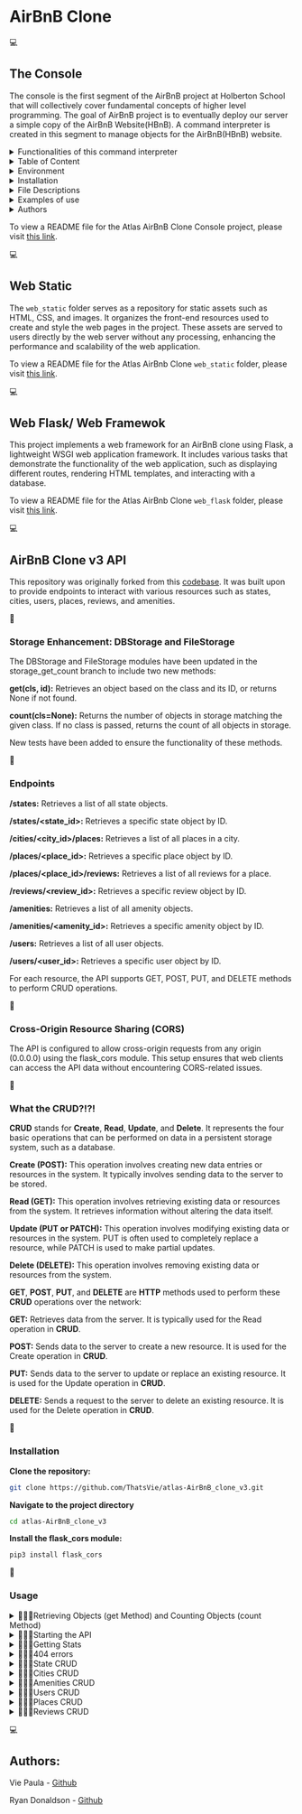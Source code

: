 # AirBnB Clone 

💻
## The Console
The console is the first segment of the AirBnB project at Holberton School that will collectively cover fundamental concepts of higher level programming. The goal of AirBnB project is to eventually deploy our server a simple copy of the AirBnB Website(HBnB). A command interpreter is created in this segment to manage objects for the AirBnB(HBnB) website.

<details>
<summary>Functionalities of this command interpreter</summary>
<ul>
  <li>Create a new object (ex: a new User or a new Place)</li>
  <li>Retrieve an object from a file, a database etc...</li>
  <li>Do operations on objects (count, compute stats, etc...)</li>
  <li>Update attributes of an object</li>
  <li>Destroy an object</li>
</ul>
</details>
    
<details>
<summary>Table of Content</summary>
<ul>
  <li><a href="#environment">Environment</a></li>
  <li><a href="#installation">Installation</a></li>
  <li><a href="#file-descriptions">File Descriptions</a></li>
  <li><a href="#usage">Usage</a></li>
  <li><a href="#examples-of-use">Examples of use</a></li>
  <li><a href="#bugs">Bugs</a></li>
  <li><a href="#authors">Authors</a></li>
  <li><a href="#license">License</a></li>
</ul>
</details>

<details>
<summary> Environment</summary>
<ul>
  <li>This project is interpreted/tested on Ubuntu 14.04 LTS using python3 (version 3.4.3) </li>
</ul>
</details>

<details>
<summary>Installation</summary>
<ul>
  <li>Clone this repository: `git clone "https://github.com/alexaorrico/AirBnB_clone.git"`</li>
  <li>Access AirBnb directory: `cd AirBnB_clone`</li>
  <li>Run hbnb(interactively): `./console` and enter command</li>
  <li>Run hbnb(non-interactively): `echo "<command>" | ./console.py`</li>
</ul>
</details>

<details>
<summary>File Descriptions</summary>
<ul>
  <li>[console.py](console.py) - the console contains the entry point of the command interpreter.</li>
  <li>List of commands this console current supports:</li>
  <li>`EOF` - exits console</li>
  <li>`quit` - exits console</li>
  <li>`<emptyline>` - overwrites default emptyline method and does nothing</li>
  <li>`create` - Creates a new instance of`BaseModel`, saves it (to the JSON file) and prints the id</li>
  <li>`destroy` - Deletes an instance based on the class name and id (save the change into the JSON file).</li>
  <li>`show` - Prints the string representation of an instance based on the class name and id.</li>
  <li>`all` - Prints all string representation of all instances based or not on the class name.</li>
  <li>`update` - Updates an instance based on the class name and id by adding or updating attribute (save the change into the JSON file).</li>
</ul>

#### `models/` directory contains classes used for this project:
<ul>
  <li>[base_model.py](/models/base_model.py) - The BaseModel class from which future classes will be derived</li>
  <li>`def __init__(self, *args, **kwargs)` - Initialization of the base model</li>
  <li>`def __str__(self)` - String representation of the BaseModel class</li>
  <li>`def save(self)` - Updates the attribute `updated_at` with the current datetime</li>
  <li>`def to_dict(self)` - returns a dictionary containing all keys/values of the instance</li>
</ul>

Classes inherited from Base Model:
<ul>
  <li>[amenity.py](/models/amenity.py)</li>
  <li>[city.py](/models/city.py)</li>
  <li>[place.py](/models/place.py)</li>
  <li>[review.py](/models/review.py)</li>
  <li>[state.py](/models/state.py)</li>
  <li>[user.py](/models/user.py)</li>
</ul>

#### `/models/engine` directory contains File Storage class that handles JASON serialization and deserialization :
<ul>
  <li>[file_storage.py](/models/engine/file_storage.py) - serializes instances to a JSON file & deserializes back to instances</li>
  <li>`def all(self)` - returns the dictionary __objects</li>
  <li>`def new(self, obj)` - sets in __objects the obj with key <obj class name>.id</li>
  <li>`def save(self)` - serializes __objects to the JSON file (path: __file_path)</li>
  <li>` def reload(self)` - deserializes the JSON file to __objects</li>
</ul>

#### `/tests` directory contains all unit test cases for this project:
<ul>
  <li>[/test_models/test_base_model.py](/tests/test_models/test_base_model.py) - Contains the TestBaseModel and TestBaseModelDocs classes</li>
  <li>TestBaseModelDocs class:</li>
  <li>`def setUpClass(cls)`- Set up for the doc tests</li>
  <li>`def test_pep8_conformance_base_model(self)` - Test that models/base_model.py conforms to PEP8</li>
  <li>`def test_pep8_conformance_test_base_model(self)` - Test that tests/test_models/test_base_model.py conforms to PEP8</li>
  <li>`def test_bm_module_docstring(self)` - Test for the base_model.py module docstring</li>
  <li>`def test_bm_class_docstring(self)` - Test for the BaseModel class docstring</li>
  <li>`def test_bm_func_docstrings(self)` - Test for the presence of docstrings in BaseModel methods</li>

TestBaseModel class:
<ul>
  <li>`def test_is_base_model(self)` - Test that the instantiation of a BaseModel works</li>
  <li>`def test_created_at_instantiation(self)` - Test created_at is a pub. instance attribute of type datetime</li>
  <li>`def test_updated_at_instantiation(self)` - Test updated_at is a pub. instance attribute of type datetime</li>
  <li>`def test_diff_datetime_objs(self)` - Test that two BaseModel instances have different datetime objects</li>
</ul>

[/test_models/test_amenity.py](/tests/test_models/test_amenity.py) - Contains the TestAmenityDocs class:
<ul>
  <li>`def setUpClass(cls)` - Set up for the doc tests</li>
  <li>`def test_pep8_conformance_amenity(self)` - Test that models/amenity.py conforms to PEP8</li>
  <li>`def test_pep8_conformance_test_amenity(self)` - Test that tests/test_models/test_amenity.py conforms to PEP8</li>
  <li>`def test_amenity_module_docstring(self)` - Test for the amenity.py module docstring</li>
  <li>`def test_amenity_class_docstring(self)` - Test for the Amenity class docstring</li>
</ul>

[/test_models/test_city.py](/tests/test_models/test_city.py) - Contains the TestCityDocs class:
<ul>
  <li>`def setUpClass(cls)` - Set up for the doc tests</li>
  <li>`def test_pep8_conformance_city(self)` - Test that models/city.py conforms to PEP8</li>
  <li>`def test_pep8_conformance_test_city(self)` - Test that tests/test_models/test_city.py conforms to PEP8</li>
  <li>`def test_city_module_docstring(self)` - Test for the city.py module docstring</li>
  <li>`def test_city_class_docstring(self)` - Test for the City class docstring</li>
</ul>

[/test_models/test_file_storage.py](/tests/test_models/test_file_storage.py) - Contains the TestFileStorageDocs class:
<ul>
  <li>`def setUpClass(cls)` - Set up for the doc tests</li>
  <li>`def test_pep8_conformance_file_storage(self)` - Test that models/file_storage.py conforms to PEP8</li>
  <li>`def test_pep8_conformance_test_file_storage(self)` - Test that tests/test_models/test_file_storage.py conforms to PEP8</li>
  <li>`def test_file_storage_module_docstring(self)` - Test for the file_storage.py module docstring</li>
  <li>`def test_file_storage_class_docstring(self)` - Test for the FileStorage class docstring</li>
</ul>

[/test_models/test_place.py](/tests/test_models/test_place.py) - Contains the TestPlaceDoc class:
<ul>
  <li>`def setUpClass(cls)` - Set up for the doc tests</li>
  <li>`def test_pep8_conformance_place(self)` - Test that models/place.py conforms to PEP8.</li>
  <li>`def test_pep8_conformance_test_place(self)` - Test that tests/test_models/test_place.py conforms to PEP8.</li>
  <li>`def test_place_module_docstring(self)` - Test for the place.py module docstring</li>
  <li>`def test_place_class_docstring(self)` - Test for the Place class docstring</li>
</ul>

[/test_models/test_review.py](/tests/test_models/test_review.py) - Contains the TestReviewDocs class:
<ul>
  <li>`def setUpClass(cls)` - Set up for the doc tests</li>
  <li>`def test_pep8_conformance_review(self)` - Test that models/review.py conforms to PEP8</li>
  <li>`def test_pep8_conformance_test_review(self)` - Test that tests/test_models/test_review.py conforms to PEP8</li>
  <li>`def test_review_module_docstring(self)` - Test for the review.py module docstring</li>
  <li>`def test_review_class_docstring(self)` - Test for the Review class docstring</li>
</ul>

[/test_models/state.py](/tests/test_models/test_state.py) - Contains the TestStateDocs class:
<ul>
  <li>`def setUpClass(cls)` - Set up for the doc tests</li>
  <li>`def test_pep8_conformance_state(self)` - Test that models/state.py conforms to PEP8</li>
  <li>`def test_pep8_conformance_test_state(self)` - Test that tests/test_models/test_state.py conforms to PEP8</li>
  <li>`def test_state_module_docstring(self)` - Test for the state.py module docstring</li>
  <li>`def test_state_class_docstring(self)` - Test for the State class docstring</li>
</ul>

[/test_models/user.py](/tests/test_models/test_user.py) - Contains the TestUserDocs class:
<ul>
  <li>`def setUpClass(cls)` - Set up for the doc tests</li>
  <li>`def test_pep8_conformance_user(self)` - Test that models/user.py conforms to PEP8</li>
  <li>`def test_pep8_conformance_test_user(self)` - Test that tests/test_models/test_user.py conforms to PEP8</li>
  <li>`def test_user_module_docstring(self)` - Test for the user.py module docstring</li>
  <li>`def test_user_class_docstring(self)` - Test for the User class docstring</li>
</ul>


</details>

<details>
<summary>Examples of use</summary>

```
vagrantAirBnB_clone$./console.py
(hbnb) help

Documented commands (type help <topic>):
========================================
EOF  all  create  destroy  help  quit  show  update

(hbnb) all MyModel
** class doesn't exist **
(hbnb) create BaseModel
7da56403-cc45-4f1c-ad32-bfafeb2bb050
(hbnb) all BaseModel
[[BaseModel] (7da56403-cc45-4f1c-ad32-bfafeb2bb050) {'updated_at': datetime.datetime(2017, 9, 28, 9, 50, 46, 772167), 'id': '7da56403-cc45-4f1c-ad32-bfafeb2bb050', 'created_at': datetime.datetime(2017, 9, 28, 9, 50, 46, 772123)}]
(hbnb) show BaseModel 7da56403-cc45-4f1c-ad32-bfafeb2bb050
[BaseModel] (7da56403-cc45-4f1c-ad32-bfafeb2bb050) {'updated_at': datetime.datetime(2017, 9, 28, 9, 50, 46, 772167), 'id': '7da56403-cc45-4f1c-ad32-bfafeb2bb050', 'created_at': datetime.datetime(2017, 9, 28, 9, 50, 46, 772123)}
(hbnb) destroy BaseModel 7da56403-cc45-4f1c-ad32-bfafeb2bb050
(hbnb) show BaseModel 7da56403-cc45-4f1c-ad32-bfafeb2bb050
** no instance found **
(hbnb) quit
```
</details>

<details>
<summary> Authors</summary>
<li>Alexa Orrico - [Github](https://github.com/alexaorrico) / [Twitter](https://twitter.com/alexa_orrico)  </li>
<li>Jennifer Huang - [Github](https://github.com/jhuang10123) / [Twitter](https://twitter.com/earthtojhuang)  </li>
<li>Second part of Airbnb: Joann Vuong</li>
</details>

To view a README file for the Atlas AirBnB Clone Console project, please visit [this link](https://github.com/ThatsVie/atlas-AirBnB_clone/blob/main/README.md).


💻
 ## Web Static

The `web_static` folder serves as a repository for static assets such as HTML, CSS, and images. It organizes the front-end resources used to create and style the web pages in the project. These assets are served to users directly by the web server without any processing, enhancing the performance and scalability of the web application.

To view a README file for the Atlas AirBnb Clone `web_static` folder, please visit [this link](https://github.com/ThatsVie/atlas-AirBnB_clone/blob/main/web_static/README.md).

💻
## Web Flask/ Web Framewok

This project implements a web framework for an AirBnB clone using Flask, a lightweight WSGI web application framework. It includes various tasks that demonstrate the functionality of the web application, such as displaying different routes, rendering HTML templates, and interacting with a database.

To view a README file for the Atlas AirBnb Clone `web_flask` folder, please visit [this link](https://github.com/ThatsVie/atlas-AirBnB_clone_v2/blob/master/web_flask/README.md).

💻
## AirBnB Clone v3 API

This repository was originally forked from this [codebase](https://github.com/alexaorrico/AirBnB_clone_v2). It was built upon to provide endpoints to interact with various resources such as states, cities, users, places, reviews, and amenities.

💫
### Storage Enhancement: DBStorage and FileStorage

The DBStorage and FileStorage modules have been updated in the storage_get_count branch to include two new methods:

**get(cls, id):** Retrieves an object based on the class and its ID, or returns None if not found.

**count(cls=None):** Returns the number of objects in storage matching the given class. If no class is passed, returns the count of all objects in storage.

New tests have been added to ensure the functionality of these methods.

💫
### Endpoints

**/states:** Retrieves a list of all state objects.

**/states/<state_id>:** Retrieves a specific state object by ID.

**/cities/<city_id>/places:** Retrieves a list of all places in a city.

**/places/<place_id>:** Retrieves a specific place object by ID.

**/places/<place_id>/reviews:** Retrieves a list of all reviews for a place.

**/reviews/<review_id>:** Retrieves a specific review object by ID.

**/amenities:** Retrieves a list of all amenity objects.

**/amenities/<amenity_id>:** Retrieves a specific amenity object by ID.

**/users:** Retrieves a list of all user objects.

**/users/<user_id>:** Retrieves a specific user object by ID.

For each resource, the API supports GET, POST, PUT, and DELETE methods to perform CRUD operations.

💫
### Cross-Origin Resource Sharing (CORS)
The API is configured to allow cross-origin requests from any origin (0.0.0.0) using the flask_cors module. This setup ensures that web clients can access the API data without encountering CORS-related issues.

💫
### What the CRUD?!?!
**CRUD** stands for **Create**, **Read**, **Update**, and **Delete**. It represents the four basic operations that can be performed on data in a persistent storage system, such as a database.

**Create (POST):** This operation involves creating new data entries or resources in the system. It typically involves sending data to the server to be stored.

**Read (GET):** This operation involves retrieving existing data or resources from the system. It retrieves information without altering the data itself.

**Update (PUT or PATCH):** This operation involves modifying existing data or resources in the system. PUT is often used to completely replace a resource, while PATCH is used to make partial updates.

**Delete (DELETE):** This operation involves removing existing data or resources from the system.

**GET**, **POST**, **PUT**, and **DELETE** are **HTTP** methods used to perform these **CRUD** operations over the network:

**GET:** Retrieves data from the server. It is typically used for the Read operation in **CRUD**.

**POST:** Sends data to the server to create a new resource. It is used for the Create operation in **CRUD**.

**PUT:** Sends data to the server to update or replace an existing resource. It is used for the Update operation in **CRUD**.

**DELETE:** Sends a request to the server to delete an existing resource. It is used for the Delete operation in **CRUD**.

💫
### Installation

**Clone the repository:**
```bash
git clone https://github.com/ThatsVie/atlas-AirBnB_clone_v3.git
```
**Navigate to the project directory**
```bash
cd atlas-AirBnB_clone_v3
```
**Install the flask_cors module:**
```bash
pip3 install flask_cors
```
💫
### Usage

<details>
<summary>
🌻🌻🌻Retrieving Objects (get Method) and Counting Objects (count Method) </summary>
<ul>
  <li>
    
Input this command:

```bash
cat test_get_count.py
```

The command cat test_get_count.py is used to display the contents of the file named test_get_count.py.
![Screenshot 2024-03-18 155039](https://github.com/ThatsVie/atlas-AirBnB_clone_v3/assets/143755961/14959e0c-c94b-43ea-bccf-efc9460cfecb)

Input this command:

```bash
HBNB_MYSQL_USER=hbnb_dev HBNB_MYSQL_PWD=hbnb_dev_pwd HBNB_MYSQL_HOST=localhost HBNB_MYSQL_DB=hbnb_dev_db HBNB_TYPE_STORAGE=db ./test_get_count.py
```
This command sets environment variables for MySQL connection parameters (HBNB_MYSQL_USER, HBNB_MYSQL_PWD, HBNB_MYSQL_HOST, HBNB_MYSQL_DB) and the storage type (HBNB_TYPE_STORAGE). Then, it executes the Python script test_get_count.py.

![Screenshot 2024-03-18 155447](https://github.com/ThatsVie/atlas-AirBnB_clone_v3/assets/143755961/870992bd-3496-43d3-a900-a354c6b6d222)

Input this command:

```bash
./test_get_count.py
```

This command executes the Python script named test_get_count.py in the current directory.

![Screenshot 2024-03-18 155722](https://github.com/ThatsVie/atlas-AirBnB_clone_v3/assets/143755961/33f6ebc4-a9d3-434b-8c56-ad31ad713e4a)

</ul> </li> </details>


<details>
<summary>
🌻🌻🌻Starting the API
</summary>
  <ul></li>
    
Input this command:
```bash
HBNB_MYSQL_USER=hbnb_dev HBNB_MYSQL_PWD=hbnb_dev_pwd HBNB_MYSQL_HOST=localhost HBNB_MYSQL_DB=hbnb_dev_db HBNB_TYPE_STORAGE=db HBNB_API_HOST=0.0.0.0 HBNB_API_PORT=5000 python3 -m api.v1.app
```
This command initializes environment variables for MySQL configuration, storage type, API host, and port, then runs the API server using Python 3.

![Screenshot 2024-03-18 160252](https://github.com/ThatsVie/atlas-AirBnB_clone_v3/assets/143755961/e1bd81a7-04be-434a-9d5a-548266ae664a)

In another terminal input this command:
```bash
curl -X GET http://0.0.0.0:5000/api/v1/status
```
This command sends a **GET** request to the specified URL (http://0.0.0.0:5000/api/v1/status) to retrieve the status of the API.

![Screenshot 2024-03-18 160933](https://github.com/ThatsVie/atlas-AirBnB_clone_v3/assets/143755961/7243b816-3017-42cc-beb8-2ea01fb825bc)

Next, input this command:
```bash
curl -X GET -s http://0.0.0.0:5000/api/v1/status -vvv 2>&1 | grep Content-Type
```
This command sends a **GET** request to the URL http://0.0.0.0:5000/api/v1/status with verbose output enabled (-vvv) while suppressing the progress meter (-s). It then redirects the standard error stream (2>&1) to the standard output stream. Finally, it filters the output to display lines containing "Content-Type" using the grep command.

![Screenshot 2024-03-18 161236](https://github.com/ThatsVie/atlas-AirBnB_clone_v3/assets/143755961/7b3b8c22-476d-440e-a178-22fb2a432692)

</ul> </li> </details>

<details>
<summary>
🌻🌻🌻Getting Stats  </summary>
<ul>
  <li>
    
**Note: For this to work the API needs to be running.**

In your terminal input this command:
```bash
curl -X GET http://0.0.0.0:5000/api/v1/stats
```
This command sends a **GET** request to the specified URL http://0.0.0.0:5000/api/v1/stats. It is querying an API endpoint to retrieve statistics about the number of each type of object. The response will contain a JSON object with the counts of various object types such as amenities, cities, places, reviews, states, and users.

![Screenshot 2024-03-18 164441](https://github.com/ThatsVie/atlas-AirBnB_clone_v3/assets/143755961/92765fc0-f35a-4d4d-8f00-593b96591e94)


Now, in your browser:
```bash
http://localhost:5000/api/v1/stats
```
![Screenshot 2024-03-18 164607](https://github.com/ThatsVie/atlas-AirBnB_clone_v3/assets/143755961/3b0cc174-5da5-4c4f-9698-5fe0acdb98e8)

</ul> </li> </details>

<details>
<summary>🌻🌻🌻404 errors  </summary>
<ul>
  <li>

**Note: Ensure the API is running**

This task ensures that when clients access invalid endpoints in the API, they receive a clear and standardized JSON response indicating that the requested resource was not found.

In your terminal input this command
```bash
curl -X GET http://0.0.0.0:5000/api/v1/nop
```

This command sends a **GET** request to http://0.0.0.0:5000/api/v1/nop, attempting to retrieve data from the specified URL.
![Screenshot 2024-03-18 170823](https://github.com/ThatsVie/atlas-AirBnB_clone_v3/assets/143755961/871248f0-ddf9-43ee-8fa7-7ca59ba7031a)

Then, input this command
```bash
curl -X GET http://0.0.0.0:5000/api/v1/nop -vvv
```
This command sends a verbose GET request to http://0.0.0.0:5000/api/v1/nop, providing detailed output about the request and response communication.

![Screenshot 2024-03-18 170844](https://github.com/ThatsVie/atlas-AirBnB_clone_v3/assets/143755961/c200ec65-5028-4353-a23c-7b42f84e3279)

Now, in your browser:
```bash
http://localhost:5000/api/v1/nop
```
![Screenshot 2024-03-18 170706](https://github.com/ThatsVie/atlas-AirBnB_clone_v3/assets/143755961/79c60134-4dd9-42dd-878a-3a15a49012d5)

</ul> </li> </details>

<details>
<summary>
🌻🌻🌻State CRUD   </summary>
<ul>
  <li>

**Ensure the API server is still running**
Input this command in your terminal
```bash
curl -X GET http://0.0.0.0:5000/api/v1/states/
```

This command retrieves a list of all State objects from the API.

![Screenshot 2024-03-18 171651](https://github.com/ThatsVie/atlas-AirBnB_clone_v3/assets/143755961/7b028171-a828-481a-98dd-da5cb339b237)


Now in your browser:
```bash
http://localhost:5000/api/v1/states/
```

![Screenshot 2024-03-18 171812](https://github.com/ThatsVie/atlas-AirBnB_clone_v3/assets/143755961/46275bea-8ada-42e8-a47e-8a06f4fccfd2)


Next, in the terminal input this command:
```bash
curl -X GET http://0.0.0.0:5000/api/v1/states/bbee73a7-2f71-47e6-938a-2d9e932d4ff9
```

This command retrieves a specific State object with the ID "bbee73a7-2f71-47e6-938a-2d9e932d4ff9" from the API.

![Screenshot 2024-03-18 172110](https://github.com/ThatsVie/atlas-AirBnB_clone_v3/assets/143755961/943d4a6f-ae5d-4cde-ad56-ce721c49b460)

In your browser:
```
http://localhost:5000/api/v1/states/bbee73a7-2f71-47e6-938a-2d9e932d4ff9
```

![Screenshot 2024-03-18 172323](https://github.com/ThatsVie/atlas-AirBnB_clone_v3/assets/143755961/fa91b52a-4d04-4765-a376-b9b035d637e2)

Next, in your terminal input this command

```bash
curl -X POST http://0.0.0.0:5000/api/v1/states/ -H "Content-Type: application/json" -d '{"name": "California"}' -vvv
```
This command sends a **POST** request to create a new State object with the name "California" to the specified API endpoint. The request body is in JSON format, containing the name of the State. The -vvv flag is for verbose output, providing detailed information about the request and response.

![Screenshot 2024-03-18 172632](https://github.com/ThatsVie/atlas-AirBnB_clone_v3/assets/143755961/407f72c4-ac27-4dbc-9642-ee709521d547)

Next, in your terminal input this command
```
curl -X PUT http://0.0.0.0:5000/api/v1/states/bbee73a7-2f71-47e6-938a-2d9e932d4ff9 -H "Content-Type: application/json" -d '{"name": "Mississippi is so cool"}'
```
This command is sending a **PUT** request to the endpoint http://0.0.0.0:5000/api/v1/states/bbee73a7-2f71-47e6-938a-2d9e932d4ff9 with the data {"name": "Mississippi is so cool"} in JSON format and specifying the header Content-Type: application/json. It's intended to update the name of the State object with the specified ID (bbee73a7-2f71-47e6-938a-2d9e932d4ff9) to "Mississippi is so cool".

![Screenshot 2024-03-18 173318](https://github.com/ThatsVie/atlas-AirBnB_clone_v3/assets/143755961/c71682f4-0bc5-4b61-be06-7238e6c6c240)

In your browser:
```bash
http://localhost:5000/api/v1/states/bbee73a7-2f71-47e6-938a-2d9e932d4ff9
```

![Screenshot 2024-03-18 173453](https://github.com/ThatsVie/atlas-AirBnB_clone_v3/assets/143755961/e51ff67a-b131-478c-9270-df9a8ef4c4a2)

Mississippi is so cool now!( And always, obvs!)

**Important Note about DELETE:
Currently, although the DELETE function for State exists, there are constraints related to the state_id column in the cities table. This constraint prevents the deletion of State objects if associated City objects still reference them. As a result, attempting to use the DELETE function for State while associated City objects still exist triggers an error. You must delete all associated Cities before deleting the State**

</ul> </li> </details>

<details>
<summary>
🌻🌻🌻Cities CRUD   </summary>
<ul>
  <li>

**Ensure the API server is still running**

Input this command in your terminal
```bash
curl -X GET http://0.0.0.0:5000/api/v1/states/not_an_id/cities/
```
The command curl -X GET http://0.0.0.0:5000/api/v1/states/not_an_id/cities/ sends a **GET** request to the specified URL, which is the endpoint for retrieving the list of cities associated with a particular state. However, in this case, the not_an_id part in the URL represents that the provided state_id is not a valid ID for any state object in the system. Therefore, the request will lresult in a 404 error indicating that the state with the provided ID was not found.

![image](https://github.com/ThatsVie/atlas-AirBnB_clone_v3/assets/143755961/c5d9fb34-6cf4-46b2-82d7-f5c521964363)

In your browser:
```bash
http://localhost:5000/api/v1/states/not_an_id/cities/
```
![image](https://github.com/ThatsVie/atlas-AirBnB_clone_v3/assets/143755961/4752f391-a60a-4989-91b3-2f912010d86e)

Next, input this command in your terminal
```bash
curl -X GET http://0.0.0.0:5000/api/v1/states/2b9a4627-8a9e-4f32-a752-9a84fa7f4efd/cities
```
The command curl -X GET http://0.0.0.0:5000/api/v1/states/2b9a4627-8a9e-4f32-a752-9a84fa7f4efd/cities sends a **GET** request to the specified URL, which is the endpoint for retrieving the list of cities associated with the state identified by the UUID 2b9a4627-8a9e-4f32-a752-9a84fa7f4efd. This command fetches all cities that belong to the state with the provided ID.

![image](https://github.com/ThatsVie/atlas-AirBnB_clone_v3/assets/143755961/0a3203d7-c312-4745-9126-4af9366492ba)

In your browser:
```bash
http://localhost:5000/api/v1/states/2b9a4627-8a9e-4f32-a752-9a84fa7f4efd/cities
```
![image](https://github.com/ThatsVie/atlas-AirBnB_clone_v3/assets/143755961/4ece7f3f-2405-42cf-8873-3bb55d40eb3a)

Next, input this command in your terminal:
```bash
curl -X GET http://0.0.0.0:5000/api/v1/cities/1da255c0-f023-4779-8134-2b1b40f87683
```
The command curl -X GET http://0.0.0.0:5000/api/v1/cities/1da255c0-f023-4779-8134-2b1b40f87683 sends a **GET** request to the specified URL, which is the endpoint for retrieving information about a specific city. The UUID 1da255c0-f023-4779-8134-2b1b40f87683 in the URL identifies the city whose information is being requested.

![image](https://github.com/ThatsVie/atlas-AirBnB_clone_v3/assets/143755961/907c843d-d311-4539-abe5-eeda86eeba58)

In your browser:
```bash
http://localhost:5000/api/v1/cities/1da255c0-f023-4779-8134-2b1b40f87683
```

![image](https://github.com/ThatsVie/atlas-AirBnB_clone_v3/assets/143755961/fec5632a-c160-4b12-bc71-13de8082679f)

Next, input this command in your terminal:
```
curl -X POST http://0.0.0.0:5000/api/v1/states/2b9a4627-8a9e-4f32-a752-9a84fa7f4efd/cities -H "Content-Type: application/json" -d '{"name": "Alexandria"}' -vvv
```
This command CREATES city named "Alexandria" associated with the state identified by the UUID 2b9a4627-8a9e-4f32-a752-9a84fa7f4efd.

![image](https://github.com/ThatsVie/atlas-AirBnB_clone_v3/assets/143755961/38858ba6-5d7c-4f71-b737-1a16f8caa78e)

In your browser:
```bash
http://localhost:5000/api/v1/states/2b9a4627-8a9e-4f32-a752-9a84fa7f4efd/cities
```

![image](https://github.com/ThatsVie/atlas-AirBnB_clone_v3/assets/143755961/edb08564-223b-4e68-a8c2-310d45442d77)

Input this command in your terminal:
```bash
curl -X PUT http://0.0.0.0:5000/api/v1/cities/8b871e03-8103-40b0-b609-ad776960468e -H "Content-Type: application/json" -d '{"name": "Bossier City"}'
```
The command curl -X PUT http://0.0.0.0:5000/api/v1/cities/8b871e03-8103-40b0-b609-ad776960468e -H "Content-Type: application/json" -d '{"name": "Bossier City"}' sends an HTTP **PUT** request to update a City object with the ID 8b871e03-8103-40b0-b609-ad776960468e. It specifies that the data being sent is in JSON format and includes the new name "Bossier City" for the city being updated.

![image](https://github.com/ThatsVie/atlas-AirBnB_clone_v3/assets/143755961/9ed96d68-7dea-412d-8102-dcd5b26c0f9c)


Input this command in your terminal:
```bash
curl -X GET http://0.0.0.0:5000/api/v1/cities/8b871e03-8103-40b0-b609-ad776960468e
```
The command curl -X GET http://0.0.0.0:5000/api/v1/cities/8b871e03-8103-40b0-b609-ad776960468e sends an HTTP GET request to retrieve information about the City object with the ID 8b871e03-8103-40b0-b609-ad776960468e from the specified API endpoint.

![image](https://github.com/ThatsVie/atlas-AirBnB_clone_v3/assets/143755961/04bb0e93-cc96-4839-bb38-47bade7b3b7c)

The response confirms that the City object's information has been updated, showing the new name "Bossier City" along with other details such as creation and update timestamps.

In your browser:
```bash
http://localhost:5000/api/v1/cities/8b871e03-8103-40b0-b609-ad776960468e
```

![Screenshot 2024-03-18 194927](https://github.com/ThatsVie/atlas-AirBnB_clone_v3/assets/143755961/dba75d0e-0a6d-4b32-b97c-b13b0be89086)


Input this command in your terminal:
```bash
curl -X DELETE http://0.0.0.0:5000/api/v1/cities/8b871e03-8103-40b0-b609-ad776960468e
```
This command sends an HTTP **DELETE** request to the specified endpoint http://0.0.0.0:5000/api/v1/cities/8b871e03-8103-40b0-b609-ad776960468e, aiming to delete the City object with the ID 8b871e03-8103-40b0-b609-ad776960468e. It requests the server to remove the City resource associated with the provided ID. If successful, the server should respond with an appropriate confirmation or success message, indicating that the deletion was executed.

![image](https://github.com/ThatsVie/atlas-AirBnB_clone_v3/assets/143755961/b8cf1b58-4363-436d-b4d8-bfa9483b32dd)

Input this command in your terminal:
```bash
curl -X GET http://0.0.0.0:5000/api/v1/cities/8b871e03-8103-40b0-b609-ad776960468e
```
This command is used to verify whether the City with the ID 8b871e03-8103-40b0-b609-ad776960468e has been deleted. It sends an HTTP GET request to the specified endpoint http://0.0.0.0:5000/api/v1/cities/8b871e03-8103-40b0-b609-ad776960468e to retrieve information about the City object. If the City has been successfully deleted, the server's response should indicate that the resource is not found.

![image](https://github.com/ThatsVie/atlas-AirBnB_clone_v3/assets/143755961/b81958c1-4ab6-40a9-b8a4-e01b39a10856)


In your browser:
```bash
http://localhost:5000/api/v1/cities/8b871e03-8103-40b0-b609-ad776960468e
```
![image](https://github.com/ThatsVie/atlas-AirBnB_clone_v3/assets/143755961/48a14aa5-6f1f-4e29-9e20-a4fb3c5483ea)

</ul> </li> </details>

<details>
<summary>
🌻🌻🌻Amenities CRUD  </summary>
<ul>
  <li>

**Ensure the API server is still running**

Input this command in your terminal
```bash
curl -X GET http://0.0.0.0:5000/api/v1/amenities/
```
The command curl -X **GET** http://0.0.0.0:5000/api/v1/amenities/ fetches a list of all amenities from the specified API endpoint.

![image](https://github.com/ThatsVie/atlas-AirBnB_clone_v3/assets/143755961/36928225-9cad-4670-81ce-8d170125235c)

In your browser:
```bash
http://localhost:5000/api/v1/amenities/
```

![image](https://github.com/ThatsVie/atlas-AirBnB_clone_v3/assets/143755961/b7706689-a244-4d25-831a-707e7d77443d)

Next, input this command in your terminal:
```bash
curl -X GET http://0.0.0.0:5000/api/v1/amenities/017ec502-e84a-4a0f-92d6-d97e27bb6bdf
```

The command curl -X **GET** http://0.0.0.0:5000/api/v1/amenities/017ec502-e84a-4a0f-92d6-d97e27bb6bdf sends a GET request to the specified API endpoint, aiming to retrieve information about the amenity with the ID 017ec502-e84a-4a0f-92d6-d97e27bb6bdf.

![image](https://github.com/ThatsVie/atlas-AirBnB_clone_v3/assets/143755961/3eb73fa9-a8a0-4f17-97b1-f67d337df377)

In your browser:
```bash
http://localhost:5000/api/v1/amenities/017ec502-e84a-4a0f-92d6-d97e27bb6bdf
```

![image](https://github.com/ThatsVie/atlas-AirBnB_clone_v3/assets/143755961/74768849-0279-4220-94db-8254e74289d4)

Next, input this command in your terminal:

```bash
curl -X POST http://0.0.0.0:5000/api/v1/amenities/ -H "Content-Type: application/json" -d '{"name": "Pugs"}' -vvv
```

This command is making a **POST** request to the endpoint http://0.0.0.0:5000/api/v1/amenities/ with the header Content-Type: application/json and the data {"name": "Pugs"} in JSON format. The -vvv flag is for verbose output, providing detailed information about the request and response. It is intended to create a new amenity with the name "Pugs" in the API.

![image](https://github.com/ThatsVie/atlas-AirBnB_clone_v3/assets/143755961/9ed081ac-aa46-4170-a1b3-c5f626974e04)

In your browser:
```bash
http://localhost:5000/api/v1/amenities/a4efd896-0685-47d3-ab8b-daa06195951a
```

![image](https://github.com/ThatsVie/atlas-AirBnB_clone_v3/assets/143755961/ff09942a-f74d-4d4a-8b92-3e7b984603ca)

Next, input this command in your terminal:
```bash
 curl -X PUT http://0.0.0.0:5000/api/v1/amenities/a4efd896-0685-47d3-ab8b-daa06195951a -H "Content-Type: application/json" -d '{"name": "Pugs are Love"}'
```

This command is sending a **PUT** request to the endpoint http://0.0.0.0:5000/api/v1/amenities/a4efd896-0685-47d3-ab8b-daa06195951a with the header Content-Type: application/json and the data {"name": "Pugs are Love"} in JSON format. It's intended to update the amenity with the ID a4efd896-0685-47d3-ab8b-daa06195951a to have the name "Pugs are Love" in the API.

![image](https://github.com/ThatsVie/atlas-AirBnB_clone_v3/assets/143755961/8efb23bb-fecf-4aea-9663-475e17ebd0d8)

Next, input this command in your terminal:
```bash
curl -X GET http://0.0.0.0:5000/api/v1/amenities/a4efd896-0685-47d3-ab8b-daa06195951a
```


This command is sending a **GET** request to the endpoint http://0.0.0.0:5000/api/v1/amenities/a4efd896-0685-47d3-ab8b-daa06195951a. It is requesting information about the amenity with the ID a4efd896-0685-47d3-ab8b-daa06195951a from the API.

![image](https://github.com/ThatsVie/atlas-AirBnB_clone_v3/assets/143755961/c1334449-52ab-40c8-bf37-24450e03b41f)


In your browser:
```bash
http://localhost:5000/api/v1/amenities/a4efd896-0685-47d3-ab8b-daa06195951a
```

![image](https://github.com/ThatsVie/atlas-AirBnB_clone_v3/assets/143755961/ba423bef-0d91-437f-9a03-90ff990f0967)


Next, input this command in your terminal:
```bash
curl -X DELETE http://0.0.0.0:5000/api/v1/amenities/a4efd896-0685-47d3-ab8b-daa06195951a
```

This command is sending a **DELETE** request to the endpoint http://0.0.0.0:5000/api/v1/amenities/a4efd896-0685-47d3-ab8b-daa06195951a. It is requesting the deletion of the amenity with the ID a4efd896-0685-47d3-ab8b-daa06195951a from the API.


Next, input this command in your terminal:

```bash
curl -X GET http://0.0.0.0:5000/api/v1/amenities/a4efd896-0685-47d3-ab8b-daa06195951a
```

This command is being used to verify the deletion of an amenity. It sends a GET request to the endpoint http://0.0.0.0:5000/api/v1/amenities/a4efd896-0685-47d3-ab8b-daa06195951a to check whether the amenity with the ID a4efd896-0685-47d3-ab8b-daa06195951a has been successfully deleted from the API.

![image](https://github.com/ThatsVie/atlas-AirBnB_clone_v3/assets/143755961/60008fe7-6617-4f14-b133-74e948401201)


In your browser:
```bash
http://localhost:5000/api/v1/amenities/a4efd896-0685-47d3-ab8b-daa06195951a
```
![image](https://github.com/ThatsVie/atlas-AirBnB_clone_v3/assets/143755961/49498c76-ca8f-4ac9-9efb-3357f0f03cc6)


</ul> </li> </details>



<details>
<summary>
🌻🌻🌻Users CRUD  </summary>
<ul>
  <li>

**Ensure the API server is still running**

Input this command in your terminal
```bash
curl -X GET http://0.0.0.0:5000/api/v1/users/
```

This command is sending a **GET** request to the endpoint http://0.0.0.0:5000/api/v1/users/ to retrieve a list of all users from the API.

![image](https://github.com/ThatsVie/atlas-AirBnB_clone_v3/assets/143755961/68a47151-70ba-4656-bf18-bf3187279cb3)


In your browser:
```bash
http://localhost:5000/api/v1/users/
```
![image](https://github.com/ThatsVie/atlas-AirBnB_clone_v3/assets/143755961/a0973b6b-1ad7-4dca-b3c2-b9960c94a7db)

Next, input this command in your terminal:
```bash
curl -X GET http://0.0.0.0:5000/api/v1/users/00a11245-12fa-436e-9ccc-967417f8c30a
```

This command is sending a **GET** request to the endpoint http://0.0.0.0:5000/api/v1/users/00a11245-12fa-436e-9ccc-967417f8c30a to retrieve information about a specific user identified by the UUID 00a11245-12fa-436e-9ccc-967417f8c30a.

![image](https://github.com/ThatsVie/atlas-AirBnB_clone_v3/assets/143755961/626db054-cbdb-45c5-85ff-c513a2531668)

In your browser:
```bash
http://localhost:5000/api/v1/users/00a11245-12fa-436e-9ccc-967417f8c30a
```

![image](https://github.com/ThatsVie/atlas-AirBnB_clone_v3/assets/143755961/1116d966-2090-4d35-924e-d185b4bdcb14)

Next, in your terminal input this command:
```bash
curl -X POST http://0.0.0.0:5000/api/v1/users/ -H "Content-Type: application/json" -d '{"first_name": "Puggy", "last_name": "Wuggy", "email": "puggy@pugsruletheworld.com", "password": "pugsnotdrugs"}' -vvv
```

This command is making a **POST** request to http://0.0.0.0:5000/api/v1/users/ to create a new user. It includes user data such as first name, last name, email, and password in JSON format. The server's response will be displayed with verbose output (-vvv).

![image](https://github.com/ThatsVie/atlas-AirBnB_clone_v3/assets/143755961/e08b27d5-34d7-4f98-a5d3-dbab42b222d6)


In your browser:
```bash
http://localhost:5000/api/v1/users/250ef043-9742-4308-abc1-02726675b103
```

![image](https://github.com/ThatsVie/atlas-AirBnB_clone_v3/assets/143755961/7778558a-0cb9-43cf-add6-a9ab9948d57a)


Next, input this command in the terminal:
```bash
curl -X PUT http://0.0.0.0:5000/api/v1/users/250ef043-9742-4308-abc1-02726675b103 -H "Content-Type: application/json" -d '{"first_name": "Puggie", "last_name": "Wuggie", "email": "puggie@pugsruletheworld.com", "password": "puggiessnotdrugs"}' -vvv
```

This command is sending a **PUT** request to update the user data associated with the ID 250ef043-9742-4308-abc1-02726675b103 at http://0.0.0.0:5000/api/v1/users/. It includes updated user information such as first name, last name, email, and password in JSON format, and verbose output (-vvv) is enabled to display detailed information about the request and response.

![image](https://github.com/ThatsVie/atlas-AirBnB_clone_v3/assets/143755961/77575556-4c8a-4c71-975b-02499ec158d5)

Next, input this command in the terminal:
```bash
curl -X GET http://0.0.0.0:5000/api/v1/users/250ef043-9742-4308-abc1-02726675b103
```

This command is sending an HTTP **GET** request to the specified endpoint http://0.0.0.0:5000/api/v1/users/250ef043-9742-4308-abc1-02726675b103 to retrieve information about the user with the ID "250ef043-9742-4308-abc1-02726675b103" from the API.

![image](https://github.com/ThatsVie/atlas-AirBnB_clone_v3/assets/143755961/50eca386-0dc9-49fe-8ddb-4a100900f41f)


In your browser:
```bash
http://localhost:5000/api/v1/users/250ef043-9742-4308-abc1-02726675b103
```
![image](https://github.com/ThatsVie/atlas-AirBnB_clone_v3/assets/143755961/3558246e-ea46-4007-8b94-e5b6afa98641)

You can see on the terminal and browser that the user's first name, last name, and password have been updated.

Next, input this command in the terminal
```bash
curl -X DELETE http://0.0.0.0:5000/api/v1/users/250ef043-9742-4308-abc1-02726675b103
```

This command is sending an HTTP DELETE request to the specified endpoint http://0.0.0.0:5000/api/v1/users/250ef043-9742-4308-abc1-02726675b103, aiming to delete the user with the ID "250ef043-9742-4308-abc1-02726675b103" from the API.

Then, input this command:
```bash
curl -X GET http://0.0.0.0:5000/api/v1/users/250ef043-9742-4308-abc1-02726675b103
```

This command is sending an HTTP GET request to the specified endpoint http://0.0.0.0:5000/api/v1/users/250ef043-9742-4308-abc1-02726675b103 to verify whether the user with the ID "250ef043-9742-4308-abc1-02726675b103" has been deleted.

![image](https://github.com/ThatsVie/atlas-AirBnB_clone_v3/assets/143755961/2911e59f-43b7-457b-9bae-404148825d05)

In your browser:

```bash
http://localhost:5000/api/v1/users/250ef043-9742-4308-abc1-02726675b103
```

![image](https://github.com/ThatsVie/atlas-AirBnB_clone_v3/assets/143755961/96f9fe40-9de8-4f8e-a694-1664f377fe8b)



</ul> </li> </details>




<details>
<summary>
🌻🌻🌻Places CRUD  </summary>
<ul>
  <li>

**Ensure the API server is still running**

Input this command in your terminal
```bash
curl -X GET http://0.0.0.0:5000/api/v1/cities/45903748-fa39-4cd0-8a0b-c62bfe471702/places
```

This command is sending an HTTP **GET** request to the specified endpoint http://0.0.0.0:5000/api/v1/cities/45903748-fa39-4cd0-8a0b-c62bfe471702/places. It retrieves a list of places associated with the city having the ID "45903748-fa39-4cd0-8a0b-c62bfe471702" from the API.

![image](https://github.com/ThatsVie/atlas-AirBnB_clone_v3/assets/143755961/6194c9fa-b10b-4856-97b7-f223741392f6)

In your browser:

```bash
http://localhost:5000/api/v1/cities/45903748-fa39-4cd0-8a0b-c62bfe471702/places
```

![image](https://github.com/ThatsVie/atlas-AirBnB_clone_v3/assets/143755961/0621e897-9ec0-47f7-91c7-bfca4d6c851c)

In your terminal input this command:
```
curl -X GET http://0.0.0.0:5000/api/v1/places/0b96262f-2c72-464c-a182-8f58afde4288
```

This command sends an HTTP GET request to the specified endpoint http://0.0.0.0:5000/api/v1/places/0b96262f-2c72-464c-a182-8f58afde4288. It retrieves information about a specific place identified by the UUID "0b96262f-2c72-464c-a182-8f58afde4288" from the API.

![image](https://github.com/ThatsVie/atlas-AirBnB_clone_v3/assets/143755961/171ce22c-5e90-4aa6-9424-acbd8c41d6fc)

In your browser:
```bash
http://localhost:5000/api/v1/places/0b96262f-2c72-464c-a182-8f58afde4288
```

![image](https://github.com/ThatsVie/atlas-AirBnB_clone_v3/assets/143755961/45db6287-0344-4b07-92fd-98a0e6f7e1af)



</ul> </li> </details>


<details>
<summary>
🌻🌻🌻Reviews CRUD   </summary>
<ul>
  <li>


**Ensure the API server is still running**

Input this command in your terminal
```bash

```


</ul> </li> </details>

💻
## Authors:
Vie Paula - [Github](https://github.com/ThatsVie)

Ryan Donaldson - [Github](https://github.com/donaldrs01)
